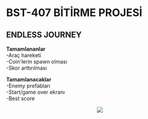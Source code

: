 # BST-407 BİTİRME PROJESİ
<h2> ENDLESS JOURNEY </h2>

<b>Tamamlananlar</b> <br> 
    -Araç hareketi <br>
    -Coin'lerin spawn olması <br>
    -Skor arttırılması <br>
 
<b>Tamamlanacaklar</b> <br> 
    -Enemy prefabları <br>
    -Start/game over ekranı <br>
    -Best score  <br>
    
 
 <p align="center">
  <img src="https://www.hizliresim.com/kihqfzp">
</p>
 
